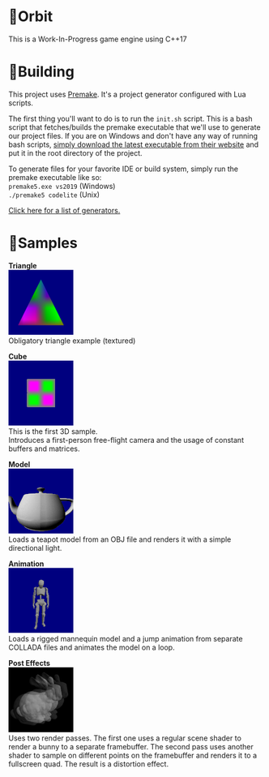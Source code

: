 # 💫Orbit
This is a Work-In-Progress game engine using C++17

# 🔧Building
This project uses [Premake](https://premake.github.io/). It's a project generator configured with Lua scripts.

The first thing you'll want to do is to run the `init.sh` script. This is a bash script that fetches/builds the premake executable that we'll use to generate our project files. If you are on Windows and don't have any way of running bash scripts, [simply download the latest executable from their website](https://premake.github.io/download.html) and put it in the root directory of the project.

To generate files for your favorite IDE or build system, simply run the premake executable like so:</br>
`premake5.exe vs2019` (Windows)</br>
`./premake5 codelite` (Unix)

[Click here for a list of generators.](https://github.com/premake/premake-core/wiki/Using-Premake)

# 💉Samples

**Triangle**</br>
![](res/readme/triangle.png)</br>
Obligatory triangle example (textured)

**Cube**</br>
![](res/readme/cube.gif)</br>
This is the first 3D sample.</br>
Introduces a first-person free-flight camera and the usage of constant buffers and matrices.

**Model**</br>
![](res/readme/model.gif)</br>
Loads a teapot model from an OBJ file and renders it with a simple directional light.

**Animation**</br>
![](res/readme/animation.gif)</br>
Loads a rigged mannequin model and a jump animation from separate COLLADA files and animates the model on a loop.

**Post Effects**</br>
![](res/readme/postfx.gif)</br>
Uses two render passes. The first one uses a regular scene shader to render a bunny to a separate framebuffer. The second pass uses another shader to sample on different points on the framebuffer and renders it to a fullscreen quad. The result is a distortion effect.